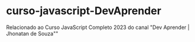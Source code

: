 # curso-javascript-DevAprender
 Relacionado ao Curso JavaScript Completo 2023 do canal "Dev Aprender |  Jhonatan de Souza"" 

